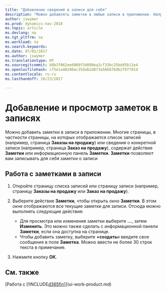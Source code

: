 ```yaml
---
title: "Добавление сведений в записи для себя"
description: "Можно добавлять заметки в любые записи в приложении. Например, при наличии дополнительных сведений о заказе на продажу, которые не соответствуют ни одному из полей в заказе на продажу, эти сведения можно изложить в заметке."
author: jswymer
ms.prod: dynamics-nav-2018
ms.topic: article
ms.devlang: na
ms.tgt_pltfrm: na
ms.workload: na
ms.search.keywords: 
ms.date: 07/01/2017
ms.author: jswymer
ms.translationtype: HT
ms.sourcegitcommit: b9b1f062ee6009f34698ea2cf33bc25bdd5b11e4
ms.openlocfilehash: cf5e1a48240ac35dab2d873a566876db2f97791d
ms.contentlocale: ru-ru
ms.lasthandoff: 10/23/2017

---
```

# <a name="adding-and-viewing-notes-on-records"></a>Добавление и просмотр заметок в записях
 Можно <!--OnPrem and your colleagues -->добавить заметки в записи в приложении. Многие страницы, в частности страницы, на которых отображается список записей (например, страница **Заказы на продажу**) или сведения о конкретной записи (например, страница **Заказ на продажу**), содержат действие **Заметки** или информационную панель **Заметки**. **Заметки** позволяют вам записывать для себя заметки о записи<!--OnPrem or others, and where you can view notes to you from others. For example, a note could be a general comment or processing instruction to your colleague, who can then respond to your note using their own **Notes**. Or, your colleague can add a note that gives you extra information about a sales order that is not covered by the information on the sales order. These notes and correspondences will follow the record as it is processed in the company.-->

<!--OnPrem
> [!NOTE]  
>  You can only select one recipient of the note.-->  
  
## <a name="to-work-with-notes-on-a-record"></a>Работа с заметками в записи 
  
1.  Откройте страницу списка записей или страницу записи (например, страницу **Заказы на продажу** или **Заказ на продажу**).  
  
    <!-- If **Notes** is not visible on the page, then you can customize the page to display the Notes FactBox. -->
  
2.  Выберите действие **Заметки**, чтобы открыть окно **Заметки**. В этом окне отображаются все текущие заметки для записи. Отсюда можно выполнять следующие действия:

    -   Для просмотра или изменения заметки выберите **...**, затем **Изменить**. Это можно также сделать с информационной панели **Заметки**, если она доступна на странице.
    -   Чтобы добавить заметку, выберите **+создать**и введите свое сообщение в поле **Заметка**. Можно ввести не более 30 строк текста в примечание. 
  
<!-- 5.  In the **To** field, enter a user ID (your own or someone else’s) to indicate who the note is for.  
  
6.  Select the **Notify** field if you want to send a notification to the user in the **To** field. 
  
     If **Notify** is selected, the note will be sent as a notification to the user's **My Notifications** on the Role Center.  -->
  
3.  Нажмите кнопку **ОК**.  

## <a name="see-also"></a>См. также
[Работа с [!INCLUDE[d365fin](includes/d365fin_md.md)]](ui-work-product.md)  
